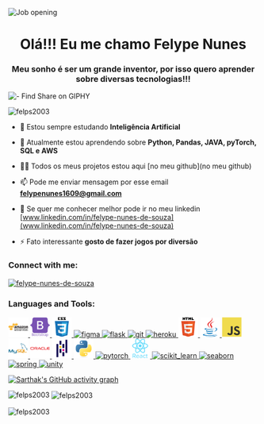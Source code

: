 ![Job opening](https://user-images.githubusercontent.com/101263522/177056663-7a86229f-aa28-4f27-9486-4914105dfcde.gif)
<h1 align="center">Olá!!! Eu me chamo Felype Nunes</h1>
<h3 align="center">Meu sonho é ser um grande inventor, por isso quero aprender sobre diversas tecnologias!!!</h3>

![- Find   Share on GIPHY](https://user-images.githubusercontent.com/101263522/177056959-ff91ac9c-9548-4493-ac33-95c5066de724.gif)

<p align="left"> <img src="https://komarev.com/ghpvc/?username=felps2003&label=Profile%20views&color=0e75b6&style=flat" alt="felps2003" /> </p>

- 🔭 Estou sempre estudando **Inteligência Artificial**

- 🌱 Atualmente estou aprendendo sobre **Python, Pandas, JAVA, pyTorch, SQL e AWS**

- 👨‍💻 Todos os meus projetos estou aqui [no meu github](no meu github)

- 📫 Pode me enviar mensagem por esse email **felypenunes1609@gmail.com**

- 📄 Se quer me conhecer melhor pode ir no meu linkedin [www.linkedin.com/in/felype-nunes-de-souza](www.linkedin.com/in/felype-nunes-de-souza)

- ⚡ Fato interessante **gosto de fazer jogos por diversão**


<h3 align="left">Connect with me:</h3>
<p align="left">
<a href="https://linkedin.com/in/felype-nunes-de-souza" target="blank"><img align="center" src="https://raw.githubusercontent.com/rahuldkjain/github-profile-readme-generator/master/src/images/icons/Social/linked-in-alt.svg" alt="felype-nunes-de-souza" height="30" width="40" /></a>
</p>

<h3 align="left">Languages and Tools:</h3>
<p align="left"> <a href="https://aws.amazon.com" target="_blank" rel="noreferrer"> <img src="https://raw.githubusercontent.com/devicons/devicon/master/icons/amazonwebservices/amazonwebservices-original-wordmark.svg" alt="aws" width="40" height="40"/> </a> <a href="https://getbootstrap.com" target="_blank" rel="noreferrer"> <img src="https://raw.githubusercontent.com/devicons/devicon/master/icons/bootstrap/bootstrap-plain-wordmark.svg" alt="bootstrap" width="40" height="40"/> </a> <a href="https://www.w3schools.com/css/" target="_blank" rel="noreferrer"> <img src="https://raw.githubusercontent.com/devicons/devicon/master/icons/css3/css3-original-wordmark.svg" alt="css3" width="40" height="40"/> </a> <a href="https://www.figma.com/" target="_blank" rel="noreferrer"> <img src="https://www.vectorlogo.zone/logos/figma/figma-icon.svg" alt="figma" width="40" height="40"/> </a> <a href="https://flask.palletsprojects.com/" target="_blank" rel="noreferrer"> <img src="https://www.vectorlogo.zone/logos/pocoo_flask/pocoo_flask-icon.svg" alt="flask" width="40" height="40"/> </a> <a href="https://git-scm.com/" target="_blank" rel="noreferrer"> <img src="https://www.vectorlogo.zone/logos/git-scm/git-scm-icon.svg" alt="git" width="40" height="40"/> </a> <a href="https://heroku.com" target="_blank" rel="noreferrer"> <img src="https://www.vectorlogo.zone/logos/heroku/heroku-icon.svg" alt="heroku" width="40" height="40"/> </a> <a href="https://www.w3.org/html/" target="_blank" rel="noreferrer"> <img src="https://raw.githubusercontent.com/devicons/devicon/master/icons/html5/html5-original-wordmark.svg" alt="html5" width="40" height="40"/> </a> <a href="https://www.java.com" target="_blank" rel="noreferrer"> <img src="https://raw.githubusercontent.com/devicons/devicon/master/icons/java/java-original.svg" alt="java" width="40" height="40"/> </a> <a href="https://developer.mozilla.org/en-US/docs/Web/JavaScript" target="_blank" rel="noreferrer"> <img src="https://raw.githubusercontent.com/devicons/devicon/master/icons/javascript/javascript-original.svg" alt="javascript" width="40" height="40"/> </a> <a href="https://www.mysql.com/" target="_blank" rel="noreferrer"> <img src="https://raw.githubusercontent.com/devicons/devicon/master/icons/mysql/mysql-original-wordmark.svg" alt="mysql" width="40" height="40"/> </a> <a href="https://www.oracle.com/" target="_blank" rel="noreferrer"> <img src="https://raw.githubusercontent.com/devicons/devicon/master/icons/oracle/oracle-original.svg" alt="oracle" width="40" height="40"/> </a> <a href="https://pandas.pydata.org/" target="_blank" rel="noreferrer"> <img src="https://raw.githubusercontent.com/devicons/devicon/2ae2a900d2f041da66e950e4d48052658d850630/icons/pandas/pandas-original.svg" alt="pandas" width="40" height="40"/> </a> <a href="https://www.python.org" target="_blank" rel="noreferrer"> <img src="https://raw.githubusercontent.com/devicons/devicon/master/icons/python/python-original.svg" alt="python" width="40" height="40"/> </a> <a href="https://pytorch.org/" target="_blank" rel="noreferrer"> <img src="https://www.vectorlogo.zone/logos/pytorch/pytorch-icon.svg" alt="pytorch" width="40" height="40"/> </a> <a href="https://reactjs.org/" target="_blank" rel="noreferrer"> <img src="https://raw.githubusercontent.com/devicons/devicon/master/icons/react/react-original-wordmark.svg" alt="react" width="40" height="40"/> </a> <a href="https://scikit-learn.org/" target="_blank" rel="noreferrer"> <img src="https://upload.wikimedia.org/wikipedia/commons/0/05/Scikit_learn_logo_small.svg" alt="scikit_learn" width="40" height="40"/> </a> <a href="https://seaborn.pydata.org/" target="_blank" rel="noreferrer"> <img src="https://seaborn.pydata.org/_images/logo-mark-lightbg.svg" alt="seaborn" width="40" height="40"/> </a> <a href="https://spring.io/" target="_blank" rel="noreferrer"> <img src="https://www.vectorlogo.zone/logos/springio/springio-icon.svg" alt="spring" width="40" height="40"/> </a> <a href="https://unity.com/" target="_blank" rel="noreferrer"> <img src="https://www.vectorlogo.zone/logos/unity3d/unity3d-icon.svg" alt="unity" width="40" height="40"/> </a> </p>


[![Sarthak's GitHub activity graph](https://activity-graph.herokuapp.com/graph?username=felps2003&&theme=xcode)](https://github.com/felps2003)

<p><img align="left" src="https://github-readme-stats.vercel.app/api/top-langs?username=felps2003&show_icons=true&locale=en&layout=compact&theme=tokyonight" alt="felps2003" /></p>

<p>&nbsp;<img align="center" src="https://github-readme-stats.vercel.app/api?username=felps2003&show_icons=true&locale=en&theme=tokyonight" alt="felps2003" /></p>

<p><img align="center" src="https://github-readme-streak-stats.herokuapp.com/?user=felps2003&&theme=tokyonight" alt="felps2003" /></p>
